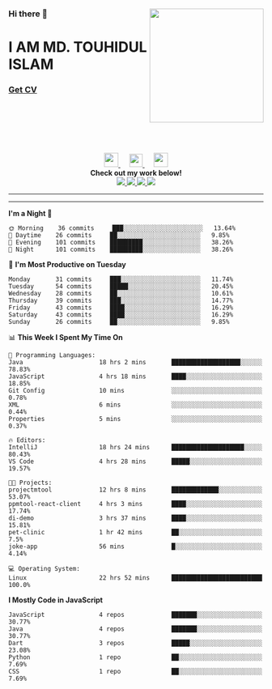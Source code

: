 <div>
<img align="right" width="225" height="225" src="https://touhid-jisan.github.io/img/about-us.png">
<div>
  <h3> </h3>
  <h3> </h3>
  <h3>Hi there 👋</h3>
  <h1>I AM MD. TOUHIDUL ISLAM</h1>
 <!-- <h3>Software Engineer</h3> -->
  <h3> <a href="https://touhid-jisan.github.io/pdf/Touhidul_Islam.pdf"><span>Get CV</span></a></h3>
</div>
</div>
<br/><br/><br/><br/><br/>

<p align="center">
  <a href= "https://www.instagram.com/touhid_jisan/">
    <img src="https://img.icons8.com/ios-glyphs/256/000000/instagram-new.svg" width="28px"/>
  </a>
  &emsp;
  <a href="https://www.linkedin.com/in/touhid-jisan/">
    <img src="https://img.icons8.com/ios-filled/256/000000/linkedin.svg" width="26px"/>
  </a>
  &emsp;
  <a href="http://touhid-jisan.github.io/">
    <img src="https://img.icons8.com/material/256/000000/globe--v1.png" width="28px"/>
  </a>
  <br> 
  <strong>Check out my work below!</strong><br>
  
  <a href="https://badges.pufler.dev/years/touhid-jisan?style=flat-square&color=black&logo=github">
    <img src="https://badges.pufler.dev/years/touhid-jisan?style=flat-square&color=black&logo=github">
  </a>
  <a href="https://github.com/touhid-jisan?tab=repositories">
    <img src="https://badges.pufler.dev/repos/touhid-jisan?style=flat-square&color=black&logo=github">
  </a>
  <a href="https://gist.github.com/touhid-jisan">
    <img src="https://badges.pufler.dev/gists/touhid-jisan?style=flat-square&color=black&logo=github">
  </a>
  <a href="https://github.com/touhid-jisan">
    <img src="https://badges.pufler.dev/commits/monthly/touhid-jisan?style=flat-square&color=black&logo=github">
  </a>
</p>
<hr><hr>
<!--
**touhid-jisan/touhid-jisan** is a ✨ _special_ ✨ repository because its `README.md` (this file) appears on your GitHub profile.

Here are some ideas to get you started:

- 🔭 I’m currently working on ...
- 🌱 I’m currently learning ...
- 👯 I’m looking to collaborate on ...
- 🤔 I’m looking for help with ...
- 💬 Ask me about ...
- 📫 How to reach me: ...
- 😄 Pronouns: ...
- ⚡ Fun fact: ...
-->

<!--START_SECTION:waka-->
**I'm a Night 🦉** 

```text
🌞 Morning    36 commits     ███░░░░░░░░░░░░░░░░░░░░░░   13.64% 
🌆 Daytime    26 commits     ██░░░░░░░░░░░░░░░░░░░░░░░   9.85% 
🌃 Evening    101 commits    █████████░░░░░░░░░░░░░░░░   38.26% 
🌙 Night      101 commits    █████████░░░░░░░░░░░░░░░░   38.26%

```
📅 **I'm Most Productive on Tuesday** 

```text
Monday       31 commits     ███░░░░░░░░░░░░░░░░░░░░░░   11.74% 
Tuesday      54 commits     █████░░░░░░░░░░░░░░░░░░░░   20.45% 
Wednesday    28 commits     ██░░░░░░░░░░░░░░░░░░░░░░░   10.61% 
Thursday     39 commits     ███░░░░░░░░░░░░░░░░░░░░░░   14.77% 
Friday       43 commits     ████░░░░░░░░░░░░░░░░░░░░░   16.29% 
Saturday     43 commits     ████░░░░░░░░░░░░░░░░░░░░░   16.29% 
Sunday       26 commits     ██░░░░░░░░░░░░░░░░░░░░░░░   9.85%

```


📊 **This Week I Spent My Time On** 

```text
💬 Programming Languages: 
Java                     18 hrs 2 mins       ███████████████████░░░░░░   78.83% 
JavaScript               4 hrs 18 mins       ████░░░░░░░░░░░░░░░░░░░░░   18.85% 
Git Config               10 mins             ░░░░░░░░░░░░░░░░░░░░░░░░░   0.78% 
XML                      6 mins              ░░░░░░░░░░░░░░░░░░░░░░░░░   0.44% 
Properties               5 mins              ░░░░░░░░░░░░░░░░░░░░░░░░░   0.37%

🔥 Editors: 
IntelliJ                 18 hrs 24 mins      ████████████████████░░░░░   80.43% 
VS Code                  4 hrs 28 mins       █████░░░░░░░░░░░░░░░░░░░░   19.57%

🐱‍💻 Projects: 
projectmtool             12 hrs 8 mins       █████████████░░░░░░░░░░░░   53.07% 
ppmtool-react-client     4 hrs 3 mins        ████░░░░░░░░░░░░░░░░░░░░░   17.74% 
di-demo                  3 hrs 37 mins       ████░░░░░░░░░░░░░░░░░░░░░   15.81% 
pet-clinic               1 hr 42 mins        ██░░░░░░░░░░░░░░░░░░░░░░░   7.5% 
joke-app                 56 mins             █░░░░░░░░░░░░░░░░░░░░░░░░   4.14%

💻 Operating System: 
Linux                    22 hrs 52 mins      █████████████████████████   100.0%

```

**I Mostly Code in JavaScript** 

```text
JavaScript               4 repos             ███████░░░░░░░░░░░░░░░░░░   30.77% 
Java                     4 repos             ███████░░░░░░░░░░░░░░░░░░   30.77% 
Dart                     3 repos             █████░░░░░░░░░░░░░░░░░░░░   23.08% 
Python                   1 repo              ██░░░░░░░░░░░░░░░░░░░░░░░   7.69% 
CSS                      1 repo              ██░░░░░░░░░░░░░░░░░░░░░░░   7.69%

```



<!--END_SECTION:waka-->
